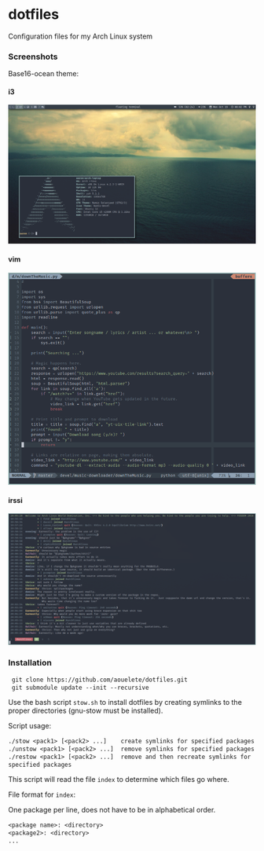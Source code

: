 # dotfiles
Configuration files for my Arch Linux system

### Screenshots
Base16-ocean theme:

#### i3
![screenshot](screenshots/scrot-i3.png)
#### vim
![vim](screenshots/scrot-vim.png)
#### irssi
![irssi](screenshots/scrot-irssi.png)

### Installation

```
 git clone https://github.com/aouelete/dotfiles.git
 git submodule update --init --recursive
```

Use the bash script ```stow.sh``` to install dotfiles by creating symlinks to the proper directories (gnu-stow must be installed).

Script usage:

```
./stow <pack1> [<pack2> ...]    create symlinks for specified packages
./unstow <pack1> [<pack2> ...]  remove symlinks for specified packages
./restow <pack1> [<pack2> ...]  remove and then recreate symlinks for specified packages
```

This script will read the file ```index``` to determine which files go where. 

File format for ```index```:

One package per line, does not have to be in alphabetical order.

```
<package name>: <directory>
<package2>: <directory>
...
```

